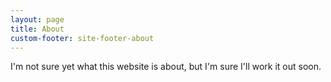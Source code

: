 ```yaml
---
layout: page
title: About 
custom-footer: site-footer-about
---
```


I'm not sure yet what this website is about, but I'm sure I'll work it out soon.
